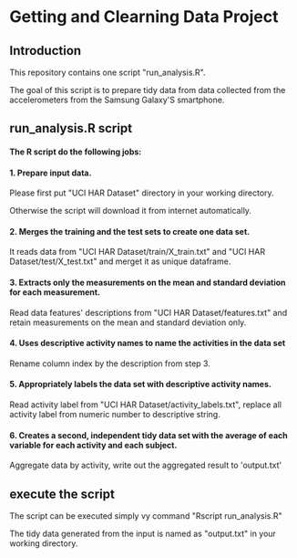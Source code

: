 # Getting and Clearning Data Project

## Introduction

This repository contains one script "run_analysis.R".

The goal of this script is to prepare tidy data from data collected from the accelerometers from the Samsung Galaxy'S smartphone.


## run_analysis.R script

#### The R script do the following jobs:

#### 1. Prepare input data. 

   Please first put "UCI HAR Dataset" directory in your working directory. 
   
   Otherwise the script will download it from internet automatically.    

#### 2. Merges the training and the test sets to create one data set.
   
   It reads data from "UCI HAR Dataset/train/X_train.txt" and "UCI HAR Dataset/test/X_test.txt" and merget it as unique dataframe.

#### 3. Extracts only the measurements on the mean and standard deviation for each measurement. 
   
   Read data features' descriptions from "UCI HAR Dataset/features.txt" and retain measurements on the mean and standard deviation only.

#### 4. Uses descriptive activity names to name the activities in the data set

   Rename column index by the description from step 3.

#### 5. Appropriately labels the data set with descriptive activity names. 

   Read activity label from "UCI HAR Dataset/activity_labels.txt", replace all activity label from numeric number to descriptive string.

#### 6. Creates a second, independent tidy data set with the average of each variable for each activity and each subject. 
   
   Aggregate data by activity, write out the aggregated result to 'output.txt'
    

## execute the script

The script can be executed simply vy command "Rscript run_analysis.R"

The tidy data generated from the input is named as "output.txt" in your working directory.
